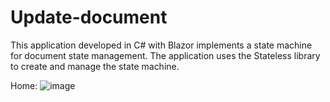 # Update-document
This application developed in C# with Blazor implements a state machine for document state management. The application uses the Stateless library to create and manage the state machine.

Home:
![image](https://github.com/janina280/Update-document/assets/80193137/069007fd-fd2c-4cd6-b169-01844a2c1aa4)

